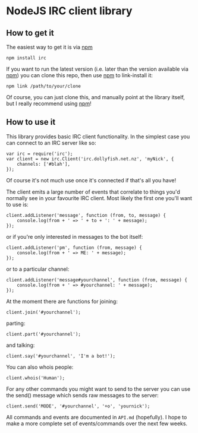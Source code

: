 NodeJS IRC client library
=========================

How to get it
-------------

The easiest way to get it is via [npm][]

    npm install irc

If you want to run the latest version (i.e. later than the version available
via [npm][]) you can clone this repo, then use [npm][] to link-install it:

    npm link /path/to/your/clone

Of course, you can just clone this, and manually point at the library itself,
but I really recommend using [npm][]!

How to use it
-------------

This library provides basic IRC client functionality. In the simplest case you
can connect to an IRC server like so:

    var irc = require('irc');
    var client = new irc.Client('irc.dollyfish.net.nz', 'myNick', {
        channels: ['#blah'],
    });

Of course it's not much use once it's connected if that's all you have!

The client emits a large number of events that correlate to things you'd
normally see in your favourite IRC client. Most likely the first one you'll
want to use is:

    client.addListener('message', function (from, to, message) {
        console.log(from + ' => ' + to + ': ' + message);
    });

or if you're only interested in messages to the bot itself:

    client.addListener('pm', function (from, message) {
        console.log(from + ' => ME: ' + message);
    });

or to a particular channel:

    client.addListener('message#yourchannel', function (from, message) {
        console.log(from + ' => #yourchannel: ' + message);
    });

At the moment there are functions for joining:

    client.join('#yourchannel');

parting:

    client.part('#yourchannel');

and talking:

    client.say('#yourchannel', 'I'm a bot!');

You can also whois people:

    client.whois('Human');

For any other commands you might want to send to the server you can use the
send() message which sends raw messages to the server:

    client.send('MODE', '#yourchannel', '+o', 'yournick');

All commands and events are documented in `API.md` (hopefully). I hope to make
a more complete set of events/commands over the next few weeks.

[npm]: http://github.com/isaacs/npm
